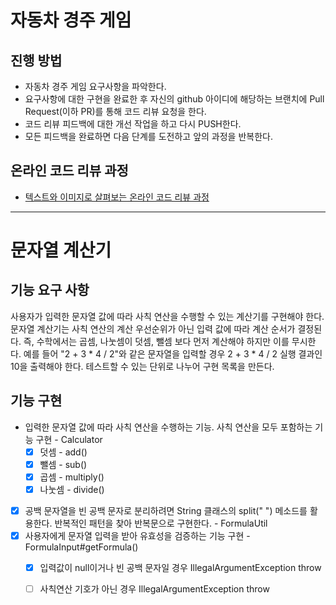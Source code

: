 # 자동차 경주 게임

## 진행 방법
* 자동차 경주 게임 요구사항을 파악한다.
* 요구사항에 대한 구현을 완료한 후 자신의 github 아이디에 해당하는 브랜치에 Pull Request(이하 PR)를 통해 코드 리뷰 요청을 한다.
* 코드 리뷰 피드백에 대한 개선 작업을 하고 다시 PUSH한다.
* 모든 피드백을 완료하면 다음 단계를 도전하고 앞의 과정을 반복한다.

## 온라인 코드 리뷰 과정
* [텍스트와 이미지로 살펴보는 온라인 코드 리뷰 과정](https://github.com/next-step/nextstep-docs/tree/master/codereview)

---

# 문자열 계산기

## 기능 요구 사항
사용자가 입력한 문자열 값에 따라 사칙 연산을 수행할 수 있는 계산기를 구현해야 한다.
문자열 계산기는 사칙 연산의 계산 우선순위가 아닌 입력 값에 따라 계산 순서가 결정된다. 
즉, 수학에서는 곱셈, 나눗셈이 덧셈, 뺄셈 보다 먼저 계산해야 하지만 이를 무시한다.
예를 들어 "2 + 3 * 4 / 2"와 같은 문자열을 입력할 경우 2 + 3 * 4 / 2 실행 결과인 10을 출력해야 한다.
테스트할 수 있는 단위로 나누어 구현 목록을 만든다.

## 기능 구현
- 입력한 문자열 값에 따라 사칙 연산을 수행하는 기능. 사칙 연산을 모두 포함하는 기능 구현 - Calculator         
  - [x] 덧셈 - add()   
  - [x] 뺄셈 - sub()   
  - [x] 곱셈 - multiply()     
  - [x] 나눗셈 - divide()     
- [x] 공백 문자열을 빈 공백 문자로 분리하려면 String 클래스의 split(" ") 메소드를 활용한다. 반복적인 패턴을 찾아 반복문으로 구현한다. - FormulaUtil    
- [x] 사용자에게 문자열 입력을 받아 유효성을 검증하는 기능 구현 - FormulaInput#getFormula()    
  - [x] 입력값이 null이거나 빈 공백 문자일 경우 IllegalArgumentException throw     
  - [ ] 사칙연산 기호가 아닌 경우 IllegalArgumentException throw    



